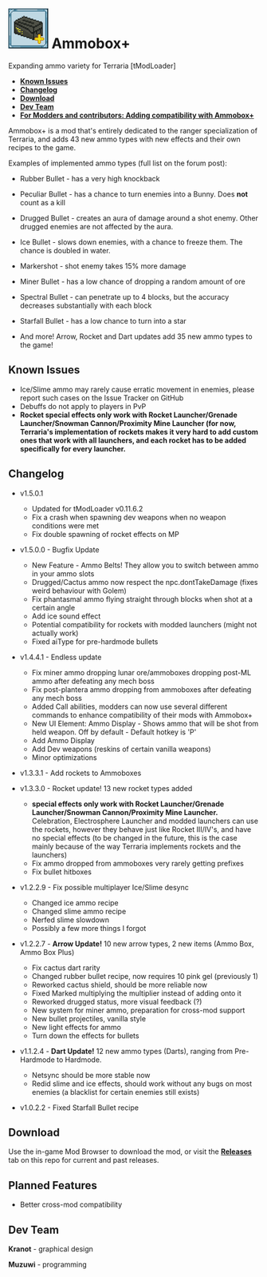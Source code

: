 [icon]: https://raw.githubusercontent.com/Muzuwi/AmmoboxPlus/master/icon.png

# ![icon] Ammobox+
Expanding ammo variety for Terraria [tModLoader]

* [**Known Issues**](#known-issues)
* [**Changelog**](#changelog)
* [**Download**](#download)
* [**Dev Team**](#dev-team)
* [**For Modders and contributors: Adding compatibility with Ammobox+**](https://github.com/Muzuwi/AmmoboxPlus/blob/master/CONTRIBUTING.md)

Ammobox+ is a mod that's entirely dedicated to the ranger specialization of Terraria, and adds 43 new ammo types with new effects and their own recipes to the game.

Examples of implemented ammo types (full list on the forum post):

- Rubber Bullet - has a very high knockback
- Peculiar Bullet - has a chance to turn enemies into a Bunny. Does **not** count as a kill
- Drugged Bullet - creates an aura of damage around a shot enemy. Other drugged enemies are not affected by the aura.
- Ice Bullet - slows down enemies, with a chance to freeze them. The chance is doubled in water.
- Markershot - shot enemy takes 15% more damage
- Miner Bullet - has a low chance of dropping a random amount of ore
- Spectral Bullet - can penetrate up to 4 blocks, but the accuracy decreases substantially with each block
- Starfall Bullet - has a low chance to turn into a star

- And more! Arrow, Rocket and Dart updates add 35 new ammo types to the game!

## Known Issues
- Ice/Slime ammo may rarely cause erratic movement in enemies, please report such cases on the Issue Tracker on GitHub
- Debuffs do not apply to players in PvP
- **Rocket special effects only work with Rocket Launcher/Grenade Launcher/Snowman Cannon/Proximity Mine Launcher (for now, Terraria's implementation of rockets makes it very hard to add custom ones that work with all launchers, and each rocket has to be added specifically for every launcher.**

## Changelog

- v1.5.0.1
	* Updated for tModLoader v0.11.6.2
	* Fix a crash when spawning dev weapons when no weapon conditions were met
	* Fix double spawning of rocket effects on MP

- v1.5.0.0 - Bugfix Update
	* New Feature - Ammo Belts! They allow you to switch between ammo in your ammo slots
	* Drugged/Cactus ammo now respect the npc.dontTakeDamage (fixes weird behaviour with Golem)
	* Fix phantasmal ammo flying straight through blocks when shot at a certain angle
	* Add ice sound effect
	* Potential compatibility for rockets with modded launchers (might not actually work)
	* Fixed aiType for pre-hardmode bullets

- v1.4.4.1 - Endless update
	* Fix miner ammo dropping lunar ore/ammoboxes dropping post-ML ammo after defeating any mech boss
	* Fix post-plantera ammo dropping from ammoboxes after defeating any mech boss
	* Added Call abilities, modders can now use several different commands to enhance compatibility of their mods with Ammobox+
	* New UI Element: Ammo Display - Shows ammo that will be shot from held weapon. Off by default - Default hotkey is 'P'
	* Add Ammo Display
	* Add Dev weapons (reskins of certain vanilla weapons)
	* Minor optimizations

- v1.3.3.1 - Add rockets to Ammoboxes

- v1.3.3.0 - Rocket update! 13 new rocket types added 

	* **special effects only work with Rocket Launcher/Grenade Launcher/Snowman Cannon/Proximity Mine Launcher.** Celebration, Electrosphere Launcher and modded launchers can use the rockets, however they behave just like Rocket III/IV's, and have no special effects (to be changed in the future, this is the case mainly because of the way Terraria implements rockets and the launchers) 
	* Fix ammo dropped from ammoboxes very rarely getting prefixes
	* Fix bullet hitboxes

- v1.2.2.9 - Fix possible multiplayer Ice/Slime desync
	* Changed ice ammo recipe
	* Changed slime ammo recipe
	* Nerfed slime slowdown
	* Possibly a few more things I forgot


- v1.2.2.7 - **Arrow Update!** 10 new arrow types, 2 new items (Ammo Box, Ammo Box Plus)
	* Fix cactus dart rarity
	* Changed rubber bullet recipe, now requires 10 pink gel (previously 1)
	* Reworked cactus shield, should be more reliable now
	* Fixed Marked multiplying the multiplier instead of adding onto it
	* Reworked drugged status, more visual feedback (?)
	* New system for miner ammo, preparation for cross-mod support
	* New bullet projectiles, vanilla style
	* New light effects for ammo
	* Turn down the effects for bullets

- v1.1.2.4 - **Dart Update!** 12 new ammo types (Darts), ranging from Pre-Hardmode to Hardmode.
	* Netsync should be more stable now
	* Redid slime and ice effects, should work without any bugs on most enemies (a blacklist for certain enemies still exists)
- v1.0.2.2 - Fixed Starfall Bullet recipe

## Download

  Use the in-game Mod Browser to download the mod, or visit the **[Releases](https://github.com/Muzuwi/AmmoboxPlus/releases)** tab on this repo for current and past releases. 

## Planned Features
- Better cross-mod compatibility

## Dev Team

   **Kranot** - graphical design
   
   **Muzuwi** - programming
